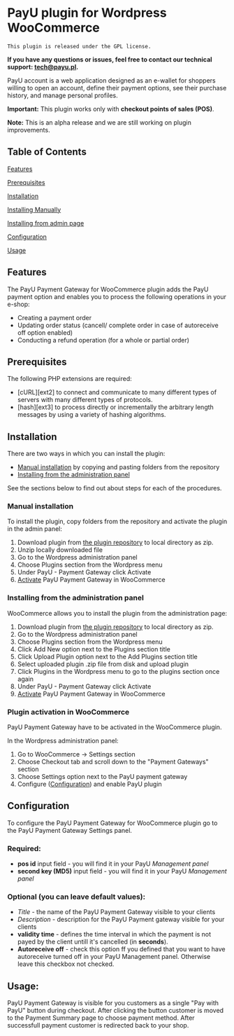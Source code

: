 # PayU plugin for Wordpress WooCommerce
``This plugin is released under the GPL license.``

**If you have any questions or issues, feel free to contact our technical support: tech@payu.pl.**

PayU account is a web application designed as an e-wallet for shoppers willing to open an account, 
define their payment options, see their purchase history, and manage personal profiles.

**Important:** This plugin works only with **checkout points of sales (POS)**.

**Note:** This is an alpha release and we are still working on plugin improvements.

## Table of Contents


<!--topic urls:-->

[Features](#features)

[Prerequisites](#prerequisites)

[Installation](#installation)
 
[Installing Manually](#installing-manually)

[Installing from admin page](#installing-from-the-administration-panel)

[Configuration](#configuration)

[Usage](#usage)

## Features
The PayU Payment Gateway for WooCommerce plugin adds the PayU payment option and enables you to process the following operations in your e-shop:

* Creating a payment order
* Updating order status (cancell/ complete order in case of autoreceive off option enabled)
* Conducting a refund operation (for a whole or partial order)


## Prerequisites

The following PHP extensions are required:

* [cURL][ext2] to connect and communicate to many different types of servers with many different types of protocols.
* [hash][ext3] to process directly or incrementally the arbitrary length messages by using a variety of hashing algorithms.

## Installation

There are two ways in which you can install the plugin:

* [Manual installation](#installing-manually) by copying and pasting folders from the repository
* [Installing from the administration panel](#installing-from-the-administration-panel)

See the sections below to find out about steps for each of the procedures.

### Manual installation

To install the plugin, copy folders from the repository and activate the plugin in the admin panel:

1. Download plugin from [the plugin repository](https://github.com/PayU/plugin_woocommerce) to local directory as zip.
2. Unzip locally downloaded file
3. Go to the Wordpress administration panel
4. Choose Plugins section from the Wordpress menu
5. Under PayU - Payment Gateway click Activate
6. [Activate](#plugin-activation) PayU Payment Gateway in WooCommerce


### Installing from the administration panel

WooCommerce allows you to install the plugin from the administration page:

1. Download plugin from [the plugin repository](https://github.com/PayU/plugin_woocommerce) to local directory as zip.
2. Go to the Wordpress administration panel
3. Choose Plugins section from the Wordpress menu
4. Click Add New option next to the Plugins section title
5. Click Upload Plugin option next to the Add Plugins section title
6. Select uploaded plugin .zip file from disk and upload plugin
7. Click Plugins in the Wordpress menu to go to the plugins section once again 
8. Under PayU - Payment Gateway click Activate
9. [Activate](#plugin-activation-in-woocommerce) PayU Payment Gateway in WooCommerce

### Plugin activation in WooCommerce

PayU Payment Gateway have to be activated in the WooCommerce plugin.

In the Wordpress administration panel:

1. Go to WooCommerce -> Settings section
2. Choose Checkout tab and scroll down to the "Payment Gateways" section
3. Choose Settings option next to the PayU payment gateway
4. Configure ([Configuration](#configuration)) and enable PayU plugin


## Configuration

To configure the PayU Payment Gateway for WooCommerce plugin go to the PayU Payment Gateway Settings panel.

### Required:

 * **pos id** input field - you will find it in your PayU *Management panel*
 * **second key (MD5)** input field - you will find it in your PayU *Management panel*
 
### Optional (you can leave default values):

 * *Title* - the name of the PayU Payment Gateway visible to your clients
 * *Description* - description for the PayU Payment gateway visible for your clients
 * **validity time** - defines the time interval in which the payment is not payed by the client untill it's cancelled (in **seconds**).
 * **Autoreceive off**  - check this option ff you defined that you want to have autoreceive turned off in your PayU Management panel. Otherwise leave this checkbox not checked.
 
## Usage:

PayU Payment Gateway is visible for you customers as a single "Pay with PayU" button during checkout. After clicking the button customer is moved to the Payment Summary page to choose payment method. After successfull payment customer is redirected back to your shop. 


